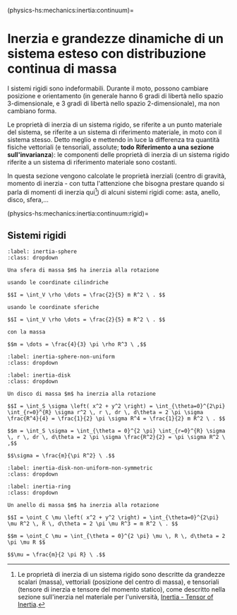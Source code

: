 <!--
```{article-info}
:author: basics
:date: "{sub-ref}`today`"
:read-time: "{sub-ref}`wordcount-minutes` min read"
```
-->

(physics-hs:mechanics:inertia:continuum)=
# Inerzia e grandezze dinamiche di un sistema esteso con distribuzione continua di massa

I sistemi rigidi sono indeformabili. Durante il moto, possono cambiare posizione e orientamento (in generale hanno 6 gradi di libertà nello spazio 3-dimensionale, e 3 gradi di libertà nello spazio 2-dimensionale), ma non cambiano forma.

Le proprietà di inerzia di un sistema rigido, se riferite a un punto materiale del sistema, se riferite a un sistema di riferimento materiale, in moto con il sistema stesso. Detto meglio e mettendo in luce la differenza tra quantità fisiche vettoriali (e tensoriali, assolute; **todo** **Riferimento a una sezione sull'invarianza**): le componenti delle proprietà di inerzia di un sistema rigido riferite a un sistema di riferimento materiale sono costanti.

In questa sezione vengono calcolate le proprietà inerziali (centro di gravità, momento di inerzia - con tutta l'attenzione che bisogna prestare quando si parla di momenti di inerzia qui[^inertia-tensor]) di alcuni sistemi rigidi come: asta, anello, disco, sfera,...

[^inertia-tensor]: Le proprietà di inerzia di un sistema rigido sono descritte da grandezze scalari (massa), vettoriali (posizione del centro di massa), e tensoriali (tensore di inerzia e tensore del momento statico), come descritto nella sezione sull'inerzia nel materiale per l'università, [Inertia - Tensor of Inertia](https://basics2022.github.io/bbooks-physics-mechanics/ch/inertia.html#tensor-of-inertia).


(physics-hs:mechanics:inertia:continuum:rigid)=
## Sistemi rigidi

```{prf:example} Inerzia di una sfera
:label: inertia-sphere
:class: dropdown

Una sfera di massa $m$ ha inerzia alla rotazione

usando le coordinate cilindriche

$$I = \int_V \rho \dots = \frac{2}{5} m R^2 \ . $$

usando le coordinate sferiche

$$I = \int_V \rho \dots = \frac{2}{5} m R^2 \ . $$

con la massa

$$m = \dots = \frac{4}{3} \pi \rho R^3 \ ,$$

```

```{prf:example} Inerzia di una sfera con distribuzione di massa non uniforme
:label: inertia-sphere-non-uniform
:class: dropdown

```

```{prf:example} Inerzia di un disco uniforme
:label: inertia-disk
:class: dropdown

Un disco di massa $m$ ha inerzia alla rotazione

$$I = \int_S \sigma \left( x^2 + y^2 \right) = \int_{\theta=0}^{2\pi} \int_{r=0}^{R} \sigma r^2 \, r \, dr \, d\theta = 2 \pi \sigma \frac{R^4}{4} = \frac{1}{2} \pi \sigma R^4 = \frac{1}{2} m R^2 \ . $$

$$m = \int_S \sigma = \int_{\theta = 0}^{2 \pi} \int_{r=0}^{R} \sigma \, r \, dr \, d\theta = 2 \pi \sigma \frac{R^2}{2} = \pi \sigma R^2 \ ,$$

$$\sigma = \frac{m}{\pi R^2} \ .$$

```

```{prf:example} Inerzia di un disco uniforme
:label: inertia-disk-non-uniform-non-symmetric
:class: dropdown

```

```{prf:example} Inerzia di un anello uniforme
:label: inertia-ring
:class: dropdown

Un anello di massa $m$ ha inerzia alla rotazione

$$I = \oint_C \mu \left( x^2 + y^2 \right) = \int_{\theta=0}^{2\pi}  \mu R^2 \, R \, d\theta = 2 \pi \mu R^3 = m R^2 \ . $$

$$m = \oint_C \mu = \int_{\theta = 0}^{2 \pi} \mu \, R \, d\theta = 2 \pi \mu R $$

$$\mu = \frac{m}{2 \pi R} \ .$$

```

